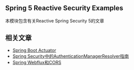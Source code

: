 ## Spring 5 Reactive Security Examples

本模块包含有关Reactive Spring Security 5的文章

## 相关文章

+ [Spring Boot Actuator](http://tu-yucheng.github.io/springreactive/2023/05/13/spring-boot-actuators.html)
+ [Spring Security中的AuthenticationManagerResolver指南](http://tu-yucheng.github.io/springreactive/2023/05/13/spring-security-authenticationmanagerresolver.html)
+ [Spring Webflux和CORS](http://tu-yucheng.github.io/springreactive/2023/05/13/spring-webflux-cors.html)